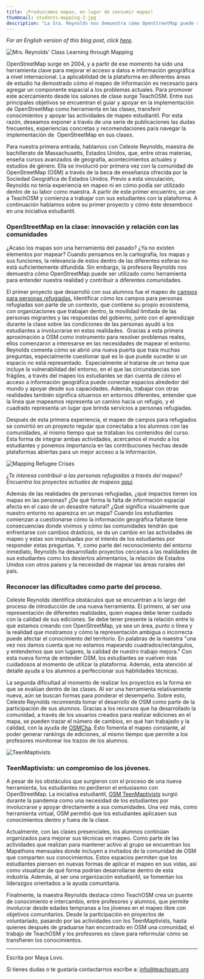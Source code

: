 ```yaml
---
title: ¡Produzcamos mapas, en lugar de consumir mapas!
thumbnail: students-mapping-2.jpg
description: "La Sra. Reynolds nos demuestra cómo OpenStreetMap puede ser utilizado como herramienta para entender nuestra realidad y contribuir a diferentes comunidades."
---
```

*For an English version of this blog post, click [here](https://teachosm.org/posts/2021/12/interview_celeste_en.html).*

![Mrs. Reynolds' Class Learning through Mapping](../../../assets/images/blog/students-mapping-2.jpg)

OpenStreetMap surge en 2004, y a partir de ese momento ha sido una herramienta clave para mejorar el acceso a datos e información geográfica a nivel internacional. La aplicabilidad de la plataforma en diferentes áreas de estudio ha demostrado cómo el mapeo de información es necesario para agregar un componente espacial a los problemas actuales. Para promover este acercamiento desde los salones de clase surge TeachOSM. Entre sus principales objetivos se encuentran el guiar y apoyar en la implementación de OpenStreetMap como herramienta en las clases, transferir conocimientos y apoyar las actividades de mapeo estudiantil. Por esta razón, deseamos exponer a través de una serie de publicaciones las dudas frecuentes, experiencias concretas y recomendaciones para navegar la implementación de  OpenStreetMap en sus clases. 

Para nuestra primera entrada, hablamos con Celeste Reynolds, maestra de bachillerato de Massachusetts, Estados Unidos, que, entre otras materias, enseña cursos avanzados de geografía, acontecimientos actuales y estudios de género. Ella se involucró por primera vez con la comunidad de OpenStreetMap (OSM) a través de la beca de enseñanza ofrecida por la Sociedad Geográfica de Estados Unidos. Previo a esta vinculación, Reynolds no tenía experiencia en mapeo ni en cómo podía ser utilizado dentro de su labor como maestra. A partir de este primer encuentro, se une a TeachOSM y comienza a trabajar con sus estudiantes con la plataforma. A continuación hablamos sobre su primer proyecto y cómo éste desembocó en una iniciativa estudiantil. 

### OpenStreetMap en la clase: innovación y relación con las comunidades

¿Acaso los mapas son una herramienta del pasado? ¿Ya no existen elementos por mapear? Cuando pensamos en la cartografía, los mapas y sus funciones, la relevancia de estos dentro de las diferentes esferas no está suficientemente difundida. Sin embargo, la profesora Reynolds nos demuestra cómo OpenStreetMap puede ser utilizado como herramienta para entender nuestra realidad y contribuir a diferentes comunidades.

El primer proyecto que desarrolló con sus alumnos fue el mapeo de [campos para personas refugiadas.](https://drive.google.com/file/d/16CrkH5n5h2HlUmNQvtrLAeJTiyzvXPGK/view) Identificar cómo los campos para personas refugiadas son parte de un contexto, que contiene su propio ecosistema, con organizaciones que trabajan dentro, la movilidad limitada de las personas migrantes y las respuestas del gobierno, junto con el aprendizaje durante la clase sobre las condiciones de las personas ayudó a los estudiantes a involucrarse en estas realidades.  Gracias a esta primera aproximación a OSM como instrumento para resolver problemas reales, ellos comenzaron a interesarse en las necesidades de mapear el entorno. Reynolds comenta cómo se abrió una nueva puerta que traía muchas preguntas, especialmente cuestionar qué es lo que puede suceder si un espacio no está representado.  Especialmente al tratarse de un tema que incluye la vulnerabilidad del entorno, en el que las circunstancias son frágiles, a través del mapeo los estudiantes se dan cuenta de cómo el acceso a información geográfica puede conectar espacios alrededor del mundo y apoyar desde sus capacidades. Además, trabajar con otras realidades también significa situarnos en entornos diferentes, entender que la línea que mapeamos representa un camino hacia un refugio, y el cuadrado representa un lugar que brinda servicios a personas refugiadas.

Después de esta primera experiencia, el mapeo de campos para refugiados se convirtió en un proyecto regular que conectaba a los alumnos con las comunidades, al mismo tiempo que se trataban los contenidos del curso. Esta forma de integrar ambas actividades, acercamos el mundo a los estudiantes y ponemos importancia en las contribuciones hechas desde plataformas abiertas para un mejor acceso a la información. 

![Mapping Refugee Crises](../../../assets/images/blog/Geog2050_2020_Workshop_cr.png)

_¿Te interesa contribuir a las personas refugiadas a través del mapeo? Encuentra los proyectos actuales de mapeos [aquí](https://tasks.hotosm.org/explore?text=refugee)._ 

Además de las realidades de personas refugiadas, ¿qué impactos tienen los mapas en las personas? ¿De qué forma la falta de información espacial afecta en el caso de un desastre natural? ¿Qué significa visualmente que nuestro entorno no aparezca en un mapa? Cuando los estudiantes comienzan a cuestionarse cómo la información geográfica faltante tiene consecuencias donde vivimos y cómo las comunidades tendrán que enfrentarse con cambios drásticos, se da un cambio en las actividades de mapeo y estas son impulsadas por el interés de los estudiantes por responder estas preguntas. Y, como parte del reconocimiento del entorno inmediato, Reynolds ha desarrollado proyectos cercanos a las realidades de sus estudiantes como los desiertos alimentarios, la relación de Estados Unidos con otros países y la necesidad de mapear las áreas rurales del país. 

### Reconocer las dificultades como parte del proceso. 

Celeste Reynolds identifica obstáculos que se encuentran a lo largo del proceso de introducción de una nueva herramienta. El primero, al ser una representación de diferentes realidades, quien mapea debe tener cuidado con la calidad de sus ediciones. Se debe tener presente la relación entre lo que estamos creando con OpenStreetMap, ya sea un área, punto o línea y la realidad que mostramos y cómo la representación ambigua o incorrecta puede afectar el conocimiento del territorio. En palabras de la maestra "una vez nos damos cuenta que no estamos mapeando cuadrados/rectángulos, y entendemos que son lugares, la calidad de nuestro trabajo mejora." Con esta nueva forma de entender OSM, los estudiantes se vuelven más cuidadosos al momento de utilizar la plataforma. Además, esta atención al detalle ayuda a los alumnos a perfeccionar sus habilidades técnicas. 

La segunda dificultad al momento de realizar los proyectos es la forma en que se evalúan dentro de las clases. Al ser una herramienta relativamente nueva, aún se buscan formas para ponderar el desempeño. Sobre esto, Celeste Reynolds recomienda tomar el desarrollo de OSM como parte de la participación de sus alumnos. Gracias a los recursos que ha desarrollado la comunidad, a través de los usuarios creados para realizar ediciones en el mapa, se pueden trazar el número de cambios, en qué han trabajado y la calidad, con la ayuda de [OSMCha](https://osmcha.org/?filters=%7B%22order_by%22%3A%5B%7B%22label%22%3A%22Ascending%20ID%22%2C%22value%22%3A%22id%22%7D%5D%7D). Esto fomenta el mapeo constante, al poder generar rankings de ediciones, al mismo tiempo que permite a los profesores monitorear los trazos de los alumnos. 

![TeenMaptivists](../../../assets/images/blog/teenmaptivists.jpg)

### TeenMaptivists: un compromiso de los jóvenes. 

A pesar de los obstáculos que surgieron con el proceso de una nueva herramienta, los estudiantes no perdieron el entusiasmo con OpenStreetMap. La iniciativa estudiantil, [OSM TeenMaptivists](https://sites.google.com/mpspk12.org/teenmaptivists/home) surgió durante la pandemia como una necesidad de los estudiantes por involucrarse y apoyar directamente a sus comunidades. Una vez más, como herramienta virtual, OSM permitió que los estudiantes aplicasen sus conocimientos dentro y fuera de la clase.

Actualmente, con las clases presenciales, los alumnos continúan organizados para mejorar sus técnicas en mapeo. Como parte de las actividades que realizan para mantener activo al grupo se encuentran los Mapathons mensuales donde incluyen a invitados de la comunidad de OSM que comparten sus conocimientos. Estos espacios permiten que los estudiantes piensen en nuevas formas de aplicar el mapeo en sus vidas, así como visualizar de qué forma podrían desarrollarse dentro de esta industria. Además, al ser una organización estudiantil, se fomentan los liderazgos orientados a la ayuda comunitaria. 

Finalmente, la maestra Reynolds destaca cómo TeachOSM crea un puente de conocimiento e intercambio, entre profesores y alumnos, que permite involucrar desde edades tempranas a los jóvenes en el mapeo libre con objetivos comunitarios. Desde la participación en proyectos de voluntariado, pasando por las actividades con los TeenMaptivists, hasta quienes después de graduarse han encontrado en OSM una comunidad, el trabajo de TeachOSM y los profesores es clave para reformular cómo se transfieren los conocimientos.


---

Escrita por Maya Lovo.

Si tienes dudas o te gustaría contactarnos escribe a: info@teachosm.org

